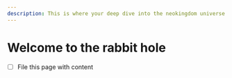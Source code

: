 ```yaml
---
description: This is where your deep dive into the neokingdom universe starts.
---
```


# Welcome to the rabbit hole

* [ ] File this page with content
